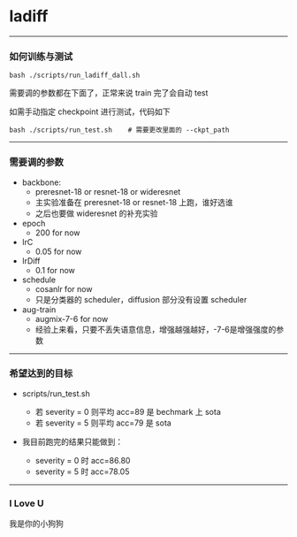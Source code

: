 # ladiff

---
### 如何训练与测试
```
bash ./scripts/run_ladiff_dall.sh    
```

需要调的参数都在下面了，正常来说 train 完了会自动 test

如需手动指定 checkpoint 进行测试，代码如下

```
bash ./scripts/run_test.sh    # 需要更改里面的 --ckpt_path
```

---
### 需要调的参数

- backbone:
  - preresnet-18  or resnet-18  or wideresnet 
  - 主实验准备在 preresnet-18  or resnet-18 上跑，谁好选谁
  - 之后也要做 wideresnet 的补充实验
- epoch
  - 200 for now 
- lrC
  - 0.05 for now 
- lrDiff
  - 0.1 for now
- schedule
  - cosanlr for now
  - 只是分类器的 scheduler，diffusion 部分没有设置 scheduler
- aug-train
  - augmix-7-6 for now 
  - 经验上来看，只要不丢失语意信息，增强越强越好，-7-6是增强强度的参数

---

### 希望达到的目标
- scripts/run_test.sh
  - 若 severity = 0 则平均 acc=89 是 bechmark 上 sota
  - 若 severity = 5 则平均 acc=79 是 sota

- 我目前跑完的结果只能做到：
  - severity = 0 时 acc=86.80
  - severity = 5 时 acc=78.05

---
### I Love U
我是你的小狗狗

